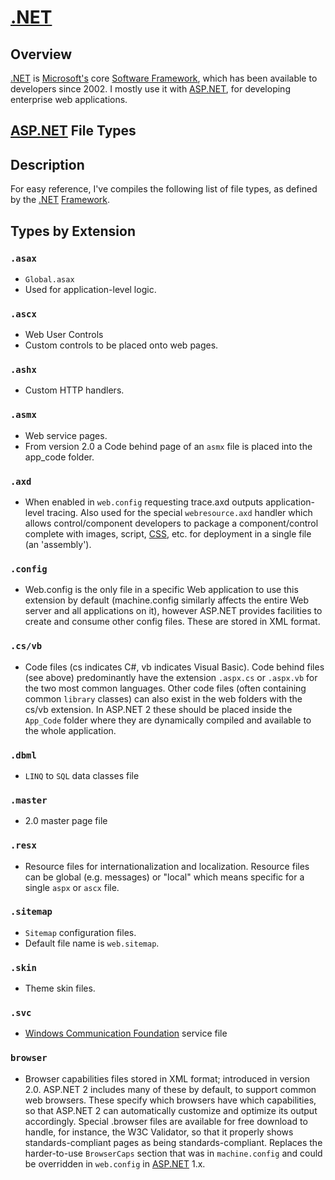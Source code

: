 # [.NET](https://dotnet.microsoft.com/)

## Overview
[.NET](https://dotnet.microsoft.com/) is [Microsoft's](https://www.microsoft.com/) core [Software Framework](https://en.wikipedia.org/wiki/Software_framework), which has been available to developers since 2002. I mostly use it with [ASP.NET](https://dotnet.microsoft.com/apps/aspnet), for developing enterprise web applications.

## [ASP.NET](https://dotnet.microsoft.com/apps/aspnet) File Types

## Description
For easy reference, I've compiles the following list of file types, as defined by the [.NET](https://dotnet.microsoft.com/apps/aspnet) [Framework](https://en.wikipedia.org/wiki/Software_framework).

## Types by Extension

### `.asax`
- `Global.asax`
- Used for application-level logic.

### `.ascx`
- Web User Controls
- Custom controls to be placed onto web pages.

### `.ashx`
- Custom HTTP handlers.

### `.asmx`
- Web service pages.
- From version 2.0 a Code behind page of an `asmx` file is placed into the app_code folder.

### `.axd`
- When enabled in `web.config` requesting trace.axd outputs application-level tracing. Also used for the special `webresource.axd` handler which allows control/component developers to package a component/control complete with images, script, [CSS](https://en.wikipedia.org/wiki/Cascading_Style_Sheets), etc. for deployment in a single file (an 'assembly').

### `.config`
- Web.config is the only file in a specific Web application to use this extension by default (machine.config similarly affects the entire Web server and all applications on it), however ASP.NET provides facilities to create and consume other config files. These are stored in XML format.

### `.cs/vb`
- Code files (cs indicates C#, vb indicates Visual Basic). Code behind files (see above) predominantly have the extension `.aspx.cs` or `.aspx.vb` for the two most common languages. Other code files (often containing common `library` classes) can also exist in the web folders with the cs/vb extension. In ASP.NET 2 these should be placed inside the `App_Code` folder where they are dynamically compiled and available to the whole application.

### `.dbml`
- `LINQ` to `SQL` data classes file

### `.master`
- 2.0 master page file

### `.resx`
- Resource files for internationalization and localization. Resource files can be global (e.g. messages) or "local" which means specific for a single `aspx` or `ascx` file.

### `.sitemap`
- `Sitemap` configuration files.
- Default file name is `web.sitemap`.

### `.skin`
- Theme skin files.

### `.svc`
- [Windows Communication Foundation](https://docs.microsoft.com/en-us/dotnet/framework/wcf/getting-started-tutorial) service file

### `browser`
- Browser capabilities files stored in XML format; introduced in version 2.0. ASP.NET 2 includes many of these by default, to support common web browsers. These specify which browsers have which capabilities, so that ASP.NET 2 can automatically customize and optimize its output accordingly. Special .browser files are available for free download to handle, for instance, the W3C Validator, so that it properly shows standards-compliant pages as being standards-compliant. Replaces the harder-to-use `BrowserCaps` section that was in `machine.config` and could be overridden in `web.config` in [ASP.NET](https://dotnet.microsoft.com/apps/aspnet) 1.x.

